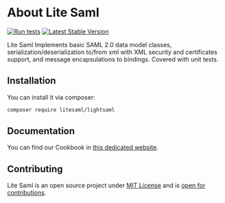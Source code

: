 # About Lite Saml

[![Run tests](https://github.com/litesaml/lightsaml/actions/workflows/run_tests.yml/badge.svg)](https://github.com/litesaml/lightsaml/actions/workflows/run_tests.yml)
[![Latest Stable Version](https://poser.pugx.org/litesaml/lightsaml/v/stable)](https://packagist.org/packages/litesaml/lightsaml)

Lite Saml Implements basic SAML 2.0 data model classes, serialization/deserialization to/from xml with XML security and
certificates support, and message encapsulations to bindings. Covered with unit tests.

## Installation

You can install it via composer:

```bash
composer require litesaml/lightsaml
```

## Documentation

You can find our Cookbook in [this dedicated website](https://litesaml.github.io/cookbook/).

## Contributing

Lite Saml is an open source project under [MIT License](https://github.com/litesaml/lightsaml/blob/master/LICENSE.md) and is [open for contributions](https://github.com/litesaml/lightsaml/blob/master/CONTRIBUTING.md).
